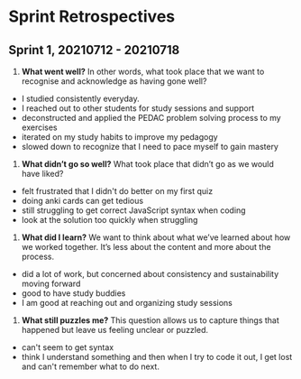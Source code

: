 # Sprint Retrospectives

## Sprint 1, 20210712 - 20210718

1. **What went well?**
In other words, what took place that we want to recognise and acknowledge as having gone well?

- I studied consistently everyday.
- I reached out to other students for study sessions and support
- deconstructed and applied the PEDAC problem solving process to my exercises
- iterated on my study habits to improve my pedagogy
- slowed down to recognize that I need to pace myself to gain mastery

1. **What didn’t go so well?**
What took place that didn’t go as we would have liked?

- felt frustrated that I didn't do better on my first quiz
- doing anki cards can get tedious
- still struggling to get correct JavaScript syntax when coding
- look at the solution too quickly when struggling

1. **What did I learn?**
We want to think about what we’ve learned about how we worked together. It’s less about the content and more about the process.

- did a lot of work, but concerned about consistency and sustainability moving forward
- good to have study buddies
- I am good at reaching out and organizing study sessions

1. **What still puzzles me?**
This question allows us to capture things that happened but leave us feeling unclear or puzzled.

- can't seem to get syntax
- think I understand something and then when I try to code it out, I get lost and can't remember what to do next.
